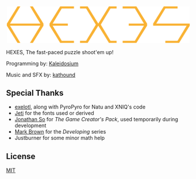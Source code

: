 <p align="center"><img width="500" src=".github/HEXES - Logo.png" alt="HEXES Segments Logo"></p>

HEXES, The fast-paced puzzle shoot'em up!

Programming by: [Kaleidosium](https://github.com/Kaleidosium)

Music and SFX by: [kathound](https://kathrynhathaway.bandcamp.com/)

## Special Thanks

- [exelotl](https://natu.exelo.tl/), along with PyroPyro for Natu and XNIQ's code
- [Jeti](https://fontenddev.com/) for the fonts used or derived
- [Jonathan So](https://jonathan-so.itch.io/creatorpack) for *The Game Creator's Pack*, used temporarily during development
- [Mark Brown](https://www.youtube.com/c/MarkBrownGMT/) for the *Developing* series
- Justburner for some minor math help

## License

[MIT](LICENSE)
